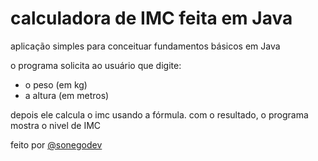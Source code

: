 # calculadora de IMC feita em Java
aplicação simples para conceituar fundamentos básicos em Java

o programa solicita ao usuário que digite:
- o peso (em kg)
- a altura (em metros)

depois ele calcula o imc usando a fórmula. com o resultado, o programa mostra o nivel de IMC

feito por [@sonegodev](https://github.com/Sonegodev)
